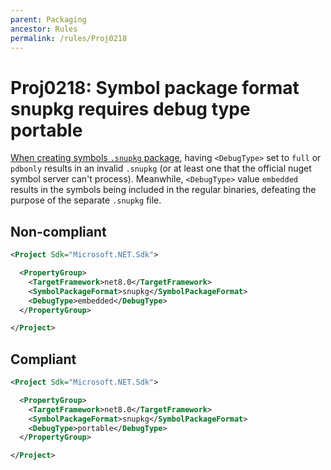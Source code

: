 ```yaml
---
parent: Packaging
ancestor: Rules
permalink: /rules/Proj0218
---
```


# Proj0218: Symbol package format snupkg requires debug type portable
[When creating symbols `.snupkg` package](https://learn.microsoft.com/nuget/create-packages/symbol-packages-snupkg),
having `<DebugType>` set to `full` or `pdbonly` results in an invalid `.snupkg`
(or at least one that the official nuget symbol server can't process). Meanwhile,
`<DebugType>` value `embedded` results in the symbols being included in the
 regular binaries, defeating the purpose of the separate `.snupkg` file.

## Non-compliant
``` xml
<Project Sdk="Microsoft.NET.Sdk">

  <PropertyGroup>
    <TargetFramework>net8.0</TargetFramework>
    <SymbolPackageFormat>snupkg</SymbolPackageFormat>
    <DebugType>embedded</DebugType>
  </PropertyGroup>

</Project>
```

## Compliant
``` xml
<Project Sdk="Microsoft.NET.Sdk">

  <PropertyGroup>
    <TargetFramework>net8.0</TargetFramework>
    <SymbolPackageFormat>snupkg</SymbolPackageFormat>
    <DebugType>portable</DebugType>
  </PropertyGroup>

</Project>
```

